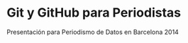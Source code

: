 Git y GitHub para Periodistas
=============================

Presentación para Periodismo de Datos en Barcelona 2014
